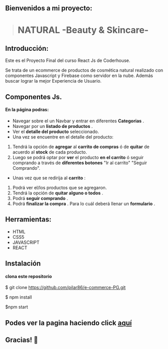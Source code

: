  ## Bienvenidos a  mi proyecto: 
 
>  #  NATURAL -Beauty & Skincare- 

## Introducción:

Este es el Proyecto Final del curso React Js de Coderhouse.

Se trata de un ecommerce de productos de cosmética natural realizado con componentes Javascript y Firebase como servidor en la nube. Además buscar lograr la mejor Experiencia de Usuario.

## Componentes Js. 
#### En la página podras:

- Navegar sobre el un Navbar y entrar en diferentes **Categorias** .
- Navegar por un **listado de productos** .
- Ver el **detalle del producto**  seleccionado.
- Una vez se encuentre en el detalle del producto:
1. Tendrá la opción de **agregar** al **carrito de compras** ó de **quitar** de acuerdo al **stock** de cada producto. 
2. Luego se podrá optar por **ver** el producto **en el carrito** ó seguir comprando a través de **diferentes botones** "Ir al carrito" "Seguir Comprando".

- Unas vez que se redirija al **carrito** :

1. Podrá ver el/los productos que se agregaron.
2. Tendrá la opción de **quitar alguno o todos** .
3. Podrá **seguir comprando** .
4. Podrá **finalizar la compra** . Para lo cuál deberá llenar un **formulario** .

## Herramientas:

- HTML
- CSS5
- JAVASCRIPT
- REACT 

## Instalación 

#### clona este repositorio

$ git clone https://github.com/pilar86/e-commerce-PG.git

$ npm  install

$npm start

## Podes ver la pagina  haciendo click [aquí](https://e-commerce-o89t1i5pn-pilar86.vercel.app/)

## Gracias! :sparkling_heart:
